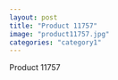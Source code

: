 ```yaml
---
layout: post
title: "Product 11757"
image: "product11757.jpg"
categories: "category1"
---
```

Product 11757

